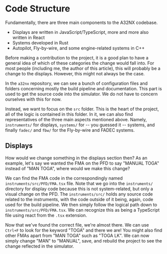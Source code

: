 # Code Structure

Fundamentally, there are three main components to the A32NX codebase.

- Displays are written in JavaScript/TypeScript, more and more also written in React
- Systems developed in Rust
- Autopilot, Fly-by-wire, and some engine-related systems in C++

Before making a contribution to the project, it is a good plan to have a general idea of which of these categories the change would fall into. For most people (including me, the author of this article), this will probably be a change to the displays. However, this might not always be the case.

In the `a32nx` repository, we can see a bunch of configuration files and folders concerning mostly the build pipeline and documentation. This part is used to get the source code into the simulator. We do not have to concern ourselves with this for now.

Instead, we want to focus on the `src` folder. This is the heart of the project, all of the logic is contained in this folder. In it, we can also find representatives of the three main aspects mentioned above. Namely, `instruments/` for displays, `systems/` for -- you guessed it -- systems, and finally `fadec/` and `fbw/` for the Fly-by-wire and FADEC systems.

## Displays

How would we change something in the displays section then? As an example, let's say we wanted the FMA on the PFD to say "MANUAL TOGA" instead of "MAN TOGA", where would we make this change?

We can find the FMA code in the correspondingly named `instruments/src/PFD/FMA.tsx` file. Note that we go into the `instruments/` directory for display code because this is not system-related, but only a visual change on the PFD. The `instruments/src/` holds any source code related to the instruments, with the code outside of it being, again, code used for the build pipeline. We then simply follow the logical path down to `instruments/src/PFD/FMA.tsx`. We can recognize this as being a TypeScript file using react from the `.tsx` extension.

Now that we've found the correct file, we're almost there. We can use `Ctrl+F` to look for the keyword "TOGA" and there we are! You might also find other FMAs apart from "MAN TOGA" such as "TOGA LK". We can now simply change "MAN" to "MANUAL", save, and rebuild the project to see the change reflected in the simulator.